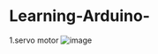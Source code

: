 # Learning-Arduino-
1.servo motor
![image](https://github.com/AhmedMohamedAshour2025/Learning-Arduino-/assets/139715677/d48d53fa-1ef1-444b-b3a0-9342dee4d642)
